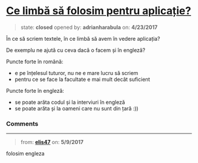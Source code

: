 # [Ce limbă să folosim pentru aplicație?](https://github.com/adrianharabula/condr/issues/38)

> state: **closed** opened by: **adrianharabula** on: **4/23/2017**

În ce să scriem textele, în ce limbă să avem în vedere aplicația?

De exemplu ne ajută cu ceva dacă o facem și în engleză?

Puncte forte în română:
- e pe înțelesul tuturor, nu ne e mare lucru să scriem
- pentru ce se face la facultate e mai mult decât suficient

Puncte forte în engleză:
- se poate arăta codul și la interviuri în engleză
- se poate arăta și la oameni care nu sunt din țară :))

### Comments

---
> from: [**elis47**](https://github.com/adrianharabula/condr/issues/38#issuecomment-300204107) on: **5/9/2017**

folosim engleza 
